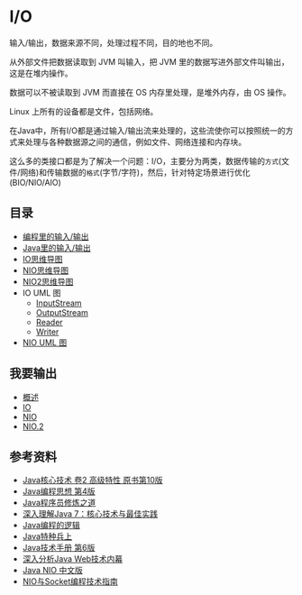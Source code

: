 #   I/O

输入/输出，数据来源不同，处理过程不同，目的地也不同。

从外部文件把数据读取到 JVM 叫输入，把 JVM 里的数据写进外部文件叫输出，这是在堆内操作。

数据可以不被读取到 JVM 而直接在 OS 内存里处理，是堆外内存，由 OS 操作。

Linux 上所有的设备都是文件，包括网络。

在Java中，所有I/O都是通过输入/输出流来处理的，这些流使你可以按照统一的方式来处理与各种数据源之间的通信，例如文件、网络连接和内存块。

这么多的类接口都是为了解决一个问题：I/O，主要分为两类，数据传输的`方式`(文件/网络)和传输数据的`格式`(字节/字符)，然后，针对特定场景进行优化(BIO/NIO/AIO)



##  目录
-   [编程里的输入/输出](http://assets.processon.com/chart_image/5de475dae4b0d1f8f2c71681.png)
-   [Java里的输入/输出](http://assets.processon.com/chart_image/5ba305fce4b0534c9be411a6.png)
-   [IO思维导图](http://assets.processon.com/chart_image/5df5c25be4b004cc9a304392.png)
-   [NIO思维导图](http://assets.processon.com/chart_image/5df5c31ae4b0cfc88c3831c0.png)
-   [NIO2思维导图](http://assets.processon.com/chart_image/5df5c378e4b06f5f145b8be2.png)
-   IO UML 图
    -   [InputStream](http://assets.processon.com/chart_image/5df5ca0fe4b06f5f145b92c3.png)
    -   [OutputStream](http://assets.processon.com/chart_image/5dfa41ebe4b010171a4c8665.png)
    -   [Reader](http://assets.processon.com/chart_image/5dfb7b90e4b0fa593e07d4f1.png)
    -   [Writer](http://assets.processon.com/chart_image/5dfb7f06e4b06c8b0bb66673.png)
-   [NIO UML 图](http://assets.processon.com/chart_image/5dfe1404e4b0250e8ae62d94.png)


##  我要输出
-   [概述](bbb/README.md)
-   [IO](bbb/101.md)
-   [NIO](bbb/201.md)
-   [NIO.2](bbb/301.md)


##  参考资料
-   [Java核心技术 卷2 高级特性 原书第10版](books/b001/README.md)
-   [Java编程思想 第4版](books/b002/README.md)
-   [Java程序员修炼之道](books/b003/README.md)
-   [深入理解Java 7：核心技术与最佳实践](books/b004/README.md)
-   [Java编程的逻辑](books/b005/README.md)
-   [Java特种兵上](books/b006/README.md)
-   [Java技术手册 第6版](books/b007/README.md)
-   [深入分析Java Web技术内幕](books/b008/README.md)
-   [Java NIO 中文版](books/b009/README.md)
-   [NIO与Socket编程技术指南](books/b010/README.md)


